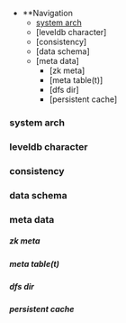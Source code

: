 * **Navigation
  * [system arch](https://github.com/joeylichang/joeylichang.github.io/blob/master/src/tera/overview/overview.md#system-arch)
  * [leveldb character]
  * [consistency]
  * [data schema]
  * [meta data]
    * [zk meta]
    * [meta table(t)]
    * [dfs dir]
    * [persistent cache]

### system arch

### leveldb character

### consistency

### data schema

### meta data

##### zk meta

##### meta table(t)

##### dfs dir

##### persistent cache



